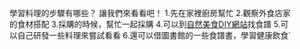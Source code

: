 學習料理的步驟有哪些？ 讓我們來看看吧！ 1.先在家裡廚房幫忙 2.觀察外食店家的食材搭配 3.採購的時候，幫忙一起採購 4.可以到[自然美食DIY網站](https://food.bestian.tw)找食譜 5.可以自己研發一些料理來嘗試看看 6.還可以借圖書館的一些食譜書，學習健康飲食`
